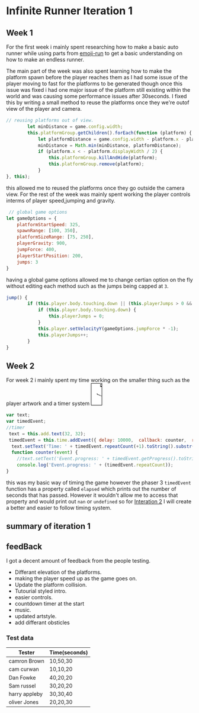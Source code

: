 # Infinite Runner Iteration 1

## Week 1
For the first week  i mainly spent researching how to make a basic auto runner while using 
parts from [emoji-run](https://github.com/JAX3/emoji-run) to get a basic understanding on how to make an endless runner.


The main part of the week was also spent learning how to make the platform spawn before the player reaches them as I had some issue of the player moving to fast for the platforms to be generated though once this issue was fixed i had one major issue of the platform still existing within the world  and was causing some performance issues after 30seconds. I fixed this by writing a small method to reuse the platforms once they we're outof view of the player and camera.

```javascript
// reusing platforms out of view.
        let minDistance = game.config.width;
        this.platformGroup.getChildren().forEach(function (platform) {
            let platformDistance = game.config.width - platform.x - platform.displayWidth / 2;
            minDistance = Math.min(minDistance, platformDistance);
            if (platform.x < - platform.displayWidth / 2) {
                this.platformGroup.killAndHide(platform);
                this.platformGroup.remove(platform);
            }
}, this);

````
this allowed me to reused the platforms once they go outside the camera view. For the rest of the week was mainly spent working the player controls interms of player speed,jumping and gravity.
```javascript
 // global game options
let gameOptions = {
    platformStartSpeed: 325,
    spawnRange: [100, 350],
    platformSizeRange: [75, 250],
    playerGravity: 900,
    jumpForce: 400,
    playerStartPosition: 200,
    jumps: 3
}
```
having a global  game options allowed me to change certian option on the fly without editing each method such as the jumps being capped at ``3``.
```javascript
jump() {
        if (this.player.body.touching.down || (this.playerJumps > 0 && this.playerJumps < gameOptions.jumps)) {
            if (this.player.body.touching.down) {
                this.playerJumps = 0;
            }
            this.player.setVelocityY(gameOptions.jumpForce * -1);
            this.playerJumps++;
        }
}
```
## Week 2
For week 2 i mainly spent my time working on the smaller thing such as the player artwork and a timer system ![player sprite](https://github.com/JAX3/Runner-game-Iteration1/blob/master/player.png) 
```js
var text;
var timedEvent;
//timer
 text = this.add.text(32, 32);
 timedEvent = this.time.addEvent({ delay: 10000,  callback: counter,  repeat: 10, startAt: 8000 });
  text.setText('Time: ' + timedEvent.repeatCount(+1).toString().substr(0, 4));
  function counter(event) {
    //text.setText('Event.progress: ' + timedEvent.getProgress().toString().substr(0, 4);
    console.log('Event.progress: ' + (timedEvent.repeatCount));
}
```
this was my basic way of timing the game  however the phaser 3 ``timedEvent`` function has a property called ``elapsed`` which prints out the number of seconds that has passed. However it wouldn't allow me to access that property and would print out ``nan``  or ``undefined`` so for [Interation 2](https://github.com/JAX3/iteration2)  I will create a better and easier to follow timing system.
## summary of iteration 1



## feedBack
I got a decent amount of feedback from the people testing.
* Differant elevation of the platforms.
* making the player speed up as the game goes on.
* Update the platform collision.
* Tutourial styled intro.
* easier controls.
* countdown timer at the start
* music.
* updated artstyle.
* add differant obsticles


### Test data
Tester | Time(seconds)                        
------------ | -------------
camron Brown| 10,50,30
cam curwan | 10,10,20
Dan Fowke | 40,20,20
Sam russel | 30,20,20
harry appleby|  30,30,40
oliver Jones| 20,20,30


